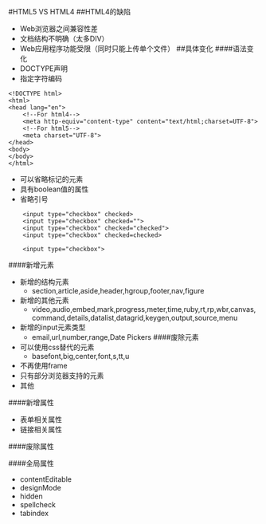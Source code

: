#HTML5 VS HTML4
##HTML4的缺陷
- Web浏览器之间兼容性差
- 文档结构不明确（太多DIV）
- Web应用程序功能受限（同时只能上传单个文件）
##具体变化
####语法变化
- DOCTYPE声明
- 指定字符编码
```
<!DOCTYPE html>
<html>
<head lang="en">
    <!--For html4-->
    <meta http-equiv="content-type" content="text/html;charset=UTF-8">
    <!--For html5-->
    <meta charset="UTF-8">
</head>
<body>
</body>
</html>
```

- 可以省略标记的元素
- 具有boolean值的属性
- 省略引号

```
    <input type="checkbox" checked>
    <input type="checkbox" checked="">
    <input type="checkbox" checked="checked">
    <input type="checkbox" checked=checked>
    
    <input type="checkbox">
```

####新增元素
- 新增的结构元素
    - section,article,aside,header,hgroup,footer,nav,figure
- 新增的其他元素
    - video,audio,embed,mark,progress,meter,time,ruby,rt,rp,wbr,canvas,command,details,datalist,datagrid,keygen,output,source,menu
- 新增的input元素类型
    - email,url,number,range,Date Pickers
####废除元素    
- 可以使用css替代的元素
    - basefont,big,center,font,s,tt,u
- 不再使用frame
- 只有部分浏览器支持的元素
- 其他

####新增属性
- 表单相关属性
- 链接相关属性

####废除属性
 
####全局属性
- contentEditable
- designMode
- hidden
- spellcheck
- tabindex
   